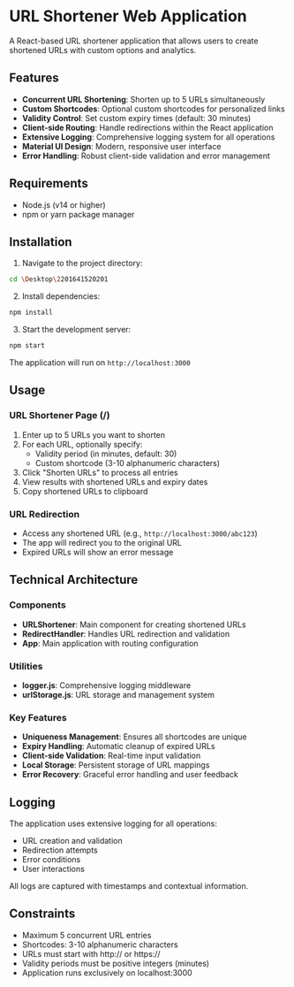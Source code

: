 # URL Shortener Web Application

A React-based URL shortener application that allows users to create shortened URLs with custom options and analytics.

## Features

- **Concurrent URL Shortening**: Shorten up to 5 URLs simultaneously
- **Custom Shortcodes**: Optional custom shortcodes for personalized links
- **Validity Control**: Set custom expiry times (default: 30 minutes)
- **Client-side Routing**: Handle redirections within the React application
- **Extensive Logging**: Comprehensive logging system for all operations
- **Material UI Design**: Modern, responsive user interface
- **Error Handling**: Robust client-side validation and error management

## Requirements

- Node.js (v14 or higher)
- npm or yarn package manager

## Installation

1. Navigate to the project directory:
```bash
cd \Desktop\2201641520201
```

2. Install dependencies:
```bash
npm install
```

3. Start the development server:
```bash
npm start
```

The application will run on `http://localhost:3000`

## Usage

### URL Shortener Page (/)

1. Enter up to 5 URLs you want to shorten
2. For each URL, optionally specify:
   - Validity period (in minutes, default: 30)
   - Custom shortcode (3-10 alphanumeric characters)
3. Click "Shorten URLs" to process all entries
4. View results with shortened URLs and expiry dates
5. Copy shortened URLs to clipboard

### URL Redirection

- Access any shortened URL (e.g., `http://localhost:3000/abc123`)
- The app will redirect you to the original URL
- Expired URLs will show an error message

## Technical Architecture

### Components

- **URLShortener**: Main component for creating shortened URLs
- **RedirectHandler**: Handles URL redirection and validation
- **App**: Main application with routing configuration

### Utilities

- **logger.js**: Comprehensive logging middleware
- **urlStorage.js**: URL storage and management system

### Key Features

- **Uniqueness Management**: Ensures all shortcodes are unique
- **Expiry Handling**: Automatic cleanup of expired URLs
- **Client-side Validation**: Real-time input validation
- **Local Storage**: Persistent storage of URL mappings
- **Error Recovery**: Graceful error handling and user feedback

## Logging

The application uses extensive logging for all operations:
- URL creation and validation
- Redirection attempts
- Error conditions
- User interactions

All logs are captured with timestamps and contextual information.

## Constraints

- Maximum 5 concurrent URL entries
- Shortcodes: 3-10 alphanumeric characters
- URLs must start with http:// or https://
- Validity periods must be positive integers (minutes)
- Application runs exclusively on localhost:3000

